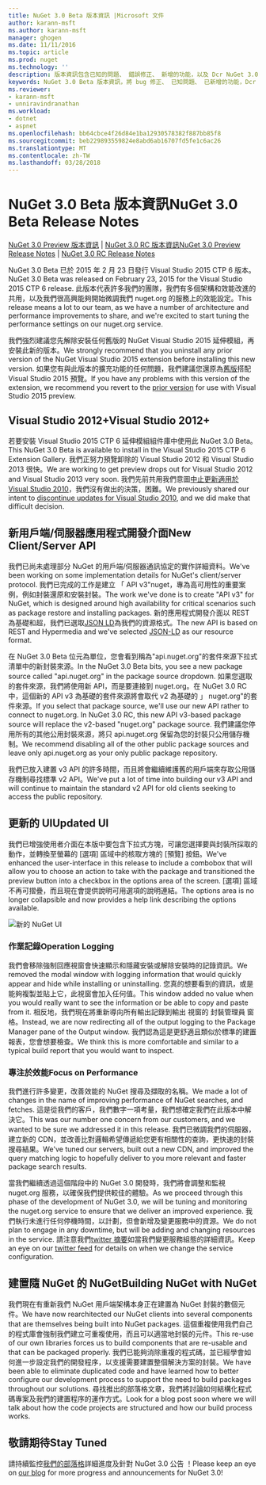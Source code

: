 ```yaml
---
title: NuGet 3.0 Beta 版本資訊 |Microsoft 文件
author: karann-msft
ms.author: karann-msft
manager: ghogen
ms.date: 11/11/2016
ms.topic: article
ms.prod: nuget
ms.technology: ''
description: 版本資訊包含已知的問題、 錯誤修正、 新增的功能，以及 Dcr NuGet 3.0 Beta。
keywords: NuGet 3.0 Beta 版本資訊，將 bug 修正、 已知問題、 已新增的功能，Dcr
ms.reviewer:
- karann-msft
- unniravindranathan
ms.workload:
- dotnet
- aspnet
ms.openlocfilehash: bb64cbce4f26d84e1ba12930578382f887bb85f8
ms.sourcegitcommit: beb229893559824e8abd6ab16707fd5fe1c6ac26
ms.translationtype: MT
ms.contentlocale: zh-TW
ms.lasthandoff: 03/28/2018
---
```

# <a name="nuget-30-beta-release-notes"></a><span data-ttu-id="a8f27-104">NuGet 3.0 Beta 版本資訊</span><span class="sxs-lookup"><span data-stu-id="a8f27-104">NuGet 3.0 Beta Release Notes</span></span>

<span data-ttu-id="a8f27-105">[NuGet 3.0 Preview 版本資訊](../release-notes/nuget-3.0-preview.md) | [NuGet 3.0 RC 版本資訊](../release-notes/nuget-3.0-rc.md)</span><span class="sxs-lookup"><span data-stu-id="a8f27-105">[NuGet 3.0 Preview Release Notes](../release-notes/nuget-3.0-preview.md) | [NuGet 3.0 RC Release Notes](../release-notes/nuget-3.0-rc.md)</span></span>

<span data-ttu-id="a8f27-106">NuGet 3.0 Beta 已於 2015 年 2 月 23 日發行 Visual Studio 2015 CTP 6 版本。</span><span class="sxs-lookup"><span data-stu-id="a8f27-106">NuGet 3.0 Beta was released on February 23, 2015 for the Visual Studio 2015 CTP 6 release.</span></span> <span data-ttu-id="a8f27-107">此版本代表許多我們的團隊，我們有多個架構和效能改進的共用，以及我們很高興能夠開始微調我們 nuget.org 的服務上的效能設定。</span><span class="sxs-lookup"><span data-stu-id="a8f27-107">This release means a lot to our team, as we have a number of architecture and performance improvements to share, and we're excited to start tuning the performance settings on our nuget.org service.</span></span>

<span data-ttu-id="a8f27-108">我們強烈建議您先解除安裝任何舊版的 NuGet Visual Studio 2015 延伸模組，再安裝此新的版本。</span><span class="sxs-lookup"><span data-stu-id="a8f27-108">We strongly recommend that you uninstall any prior version of the NuGet Visual Studio 2015 extension before installing this new version.</span></span>  <span data-ttu-id="a8f27-109">如果您有與此版本的擴充功能的任何問題，我們建議您還原為[舊版](http://nuget.codeplex.com/downloads/get/909582)搭配 Visual Studio 2015 預覽。</span><span class="sxs-lookup"><span data-stu-id="a8f27-109">If you have any problems with this version of the extension, we recommend you revert to the [prior version](http://nuget.codeplex.com/downloads/get/909582) for use with Visual Studio 2015 preview.</span></span>

## <a name="visual-studio-2012"></a><span data-ttu-id="a8f27-110">Visual Studio 2012+</span><span class="sxs-lookup"><span data-stu-id="a8f27-110">Visual Studio 2012+</span></span>

<span data-ttu-id="a8f27-111">若要安裝 Visual Studio 2015 CTP 6 延伸模組組件庫中使用此 NuGet 3.0 Beta。</span><span class="sxs-lookup"><span data-stu-id="a8f27-111">This NuGet 3.0 Beta is available to install in the Visual Studio 2015 CTP 6 Extension Gallery.</span></span> <span data-ttu-id="a8f27-112">我們正努力預覽卸除的 Visual Studio 2012 和 Visual Studio 2013 很快。</span><span class="sxs-lookup"><span data-stu-id="a8f27-112">We are working to get preview drops out for Visual Studio 2012 and Visual Studio 2013 very soon.</span></span> <span data-ttu-id="a8f27-113">我們先前共用我們意圖[中止更新適用於 Visual Studio 2010](http://blog.nuget.org/20141002/visual-studio-2010.html)，我們沒有做出的決策，困難。</span><span class="sxs-lookup"><span data-stu-id="a8f27-113">We previously shared our intent to [discontinue updates for Visual Studio 2010](http://blog.nuget.org/20141002/visual-studio-2010.html), and we did make that difficult decision.</span></span>

## <a name="new-clientserver-api"></a><span data-ttu-id="a8f27-114">新用戶端/伺服器應用程式開發介面</span><span class="sxs-lookup"><span data-stu-id="a8f27-114">New Client/Server API</span></span>

<span data-ttu-id="a8f27-115">我們已尚未處理部分 NuGet 的用戶端/伺服器通訊協定的實作詳細資料。</span><span class="sxs-lookup"><span data-stu-id="a8f27-115">We've been working on some implementation details for NuGet's client/server protocol.</span></span> <span data-ttu-id="a8f27-116">我們已完成的工作是建立 「 API v3"nuget，專為高可用性的重要案例，例如封裝還原和安裝封裝。</span><span class="sxs-lookup"><span data-stu-id="a8f27-116">The work we've done is to create "API v3" for NuGet, which is designed around high availability for critical scenarios such as package restore and installing packages.</span></span> <span data-ttu-id="a8f27-117">新的應用程式開發介面以 REST 為基礎和超，我們已選取[JSON LD](http://json-ld.org)為我們的資源格式。</span><span class="sxs-lookup"><span data-stu-id="a8f27-117">The new API is based on REST and Hypermedia and we've selected [JSON-LD](http://json-ld.org) as our resource format.</span></span>

<span data-ttu-id="a8f27-118">在 NuGet 3.0 Beta 位元為單位，您會看到稱為"api.nuget.org"的套件來源下拉式清單中的新封裝來源。</span><span class="sxs-lookup"><span data-stu-id="a8f27-118">In the NuGet 3.0 Beta bits, you see a new package source called "api.nuget.org" in the package source dropdown.</span></span>   <span data-ttu-id="a8f27-119">如果您選取的套件來源，我們將使用新 API，而是要連接到 nuget.org。在 NuGet 3.0 RC 中，這個新的 API v3 為基礎的套件來源將會取代 v2 為基礎的 」 nuget.org"的套件來源。</span><span class="sxs-lookup"><span data-stu-id="a8f27-119">If you select that package source, we'll use our new API rather to connect to nuget.org. In NuGet 3.0 RC, this new API v3-based package source will replace the v2-based "nuget.org" package source.</span></span>  <span data-ttu-id="a8f27-120">我們建議您停用所有的其他公用封裝來源，將只 api.nuget.org 保留為您的封裝只公用儲存機制。</span><span class="sxs-lookup"><span data-stu-id="a8f27-120">We recommend disabling all of the other public package sources and leave only api.nuget.org as your only public package repository.</span></span>

<span data-ttu-id="a8f27-121">我們已放入建置 v3 API 的許多時間，而且將會繼續維護舊的用戶端來存取公用儲存機制尋找標準 v2 API。</span><span class="sxs-lookup"><span data-stu-id="a8f27-121">We've put a lot of time into building our v3 API and will continue to maintain the standard v2 API for old clients seeking to access the public repository.</span></span>

## <a name="updated-ui"></a><span data-ttu-id="a8f27-122">更新的 UI</span><span class="sxs-lookup"><span data-stu-id="a8f27-122">Updated UI</span></span>

<span data-ttu-id="a8f27-123">我們已增強使用者介面在本版中要包含下拉式方塊，可讓您選擇要與封裝所採取的動作，並轉換至螢幕的 [選項] 區域中的核取方塊的 [預覽] 按鈕。</span><span class="sxs-lookup"><span data-stu-id="a8f27-123">We've enhanced the user-interface in this release to include a combobox that will allow you to choose an action to take with the package and transitioned the preview button into a checkbox in the options area of the screen.</span></span>  <span data-ttu-id="a8f27-124">[選項] 區域不再可摺疊，而且現在會提供說明可用選項的說明連結。</span><span class="sxs-lookup"><span data-stu-id="a8f27-124">The options area is no longer collapsible and now provides a help link describing the options available.</span></span>

![新的 NuGet UI](./media/NuGet-3.0-Beta/updated-ui.png)


### <a name="operation-logging"></a><span data-ttu-id="a8f27-126">作業記錄</span><span class="sxs-lookup"><span data-stu-id="a8f27-126">Operation Logging</span></span>

<span data-ttu-id="a8f27-127">我們會移除強制回應視窗會快速顯示和隱藏安裝或解除安裝時的記錄資訊。</span><span class="sxs-lookup"><span data-stu-id="a8f27-127">We removed the modal window with logging information that would quickly appear and hide while installing or uninstalling.</span></span>  <span data-ttu-id="a8f27-128">您真的想要看到的資訊，或是能夠複製並貼上它，此視窗會加入任何值。</span><span class="sxs-lookup"><span data-stu-id="a8f27-128">This window added no value when you would really want to see the information or be able to copy and paste from it.</span></span>  <span data-ttu-id="a8f27-129">相反地，我們現在將重新導向所有輸出記錄到輸出 視窗的 封裝管理員 窗格。</span><span class="sxs-lookup"><span data-stu-id="a8f27-129">Instead, we are now redirecting all of the output logging to the Package Manager pane of the Output window.</span></span>  <span data-ttu-id="a8f27-130">我們認為這是更舒適且類似於標準的建置報表，您會想要檢查。</span><span class="sxs-lookup"><span data-stu-id="a8f27-130">We think this is more comfortable and similar to a typical build report that you would want to inspect.</span></span>


### <a name="focus-on-performance"></a><span data-ttu-id="a8f27-131">專注於效能</span><span class="sxs-lookup"><span data-stu-id="a8f27-131">Focus on Performance</span></span>

<span data-ttu-id="a8f27-132">我們進行許多變更，改善效能的 NuGet 搜尋及擷取的名稱。</span><span class="sxs-lookup"><span data-stu-id="a8f27-132">We made a lot of changes in the name of improving performance of NuGet searches, and fetches.</span></span>  <span data-ttu-id="a8f27-133">這是從我們的客戶，我們數字一項考量，我們想確定我們在此版本中解決它。</span><span class="sxs-lookup"><span data-stu-id="a8f27-133">This was our number one concern from our customers, and we wanted to be sure we addressed it in this release.</span></span>  <span data-ttu-id="a8f27-134">我們已微調我們的伺服器，建立新的 CDN，並改善比對邏輯希望傳遞給您更有相關性的查詢，更快速的封裝搜尋結果。</span><span class="sxs-lookup"><span data-stu-id="a8f27-134">We've tuned our servers, built out a new CDN, and improved the query matching logic to hopefully deliver to you more relevant and faster package search results.</span></span>

<span data-ttu-id="a8f27-135">當我們繼續透過這個階段中的 NuGet 3.0 開發時，我們將會調整和監視 nuget.org 服務，以確保我們提供較佳的體驗。</span><span class="sxs-lookup"><span data-stu-id="a8f27-135">As we proceed through this phase of the development of NuGet 3.0, we will be tuning and monitoring the nuget.org service to ensure that we deliver an improved experience.</span></span>  <span data-ttu-id="a8f27-136">我們執行未進行任何停機時間，以計劃，但會新增及變更服務中的資源。</span><span class="sxs-lookup"><span data-stu-id="a8f27-136">We do not plan to engage in any downtime, but will be adding and changing resources in the service.</span></span>  <span data-ttu-id="a8f27-137">請注意我們[twitter 摘要](http://twitter.com/nuget)如當我們變更服務組態的詳細資訊。</span><span class="sxs-lookup"><span data-stu-id="a8f27-137">Keep an eye on our [twitter feed](http://twitter.com/nuget) for details on when we change the service configuration.</span></span>

## <a name="building-nuget-with-nuget"></a><span data-ttu-id="a8f27-138">建置隨 NuGet 的 NuGet</span><span class="sxs-lookup"><span data-stu-id="a8f27-138">Building NuGet with NuGet</span></span>

<span data-ttu-id="a8f27-139">我們現在有重新我們 NuGet 用戶端架構本身正在建置為 NuGet 封裝的數個元件。</span><span class="sxs-lookup"><span data-stu-id="a8f27-139">We have now rearchitected our NuGet clients into several components that are themselves being built into NuGet packages.</span></span> <span data-ttu-id="a8f27-140">這個重複使用我們自己的程式庫會強制我們建立可重複使用，而且可以適當地封裝的元件。</span><span class="sxs-lookup"><span data-stu-id="a8f27-140">This re-use of our own libraries forces us to build components that are re-usable and that can be packaged properly.</span></span>  <span data-ttu-id="a8f27-141">我們已能夠消除重複的程式碼，並已經學會如何進一步設定我們的開發程序，以支援需要建置整個解決方案的封裝。</span><span class="sxs-lookup"><span data-stu-id="a8f27-141">We have been able to eliminate duplicated code and have learned how to better configure our development process to support the need to build packages throughout our solutions.</span></span>  <span data-ttu-id="a8f27-142">尋找推出的部落格文章，我們將討論如何結構化程式碼專案及我們的建置程序的運作方式。</span><span class="sxs-lookup"><span data-stu-id="a8f27-142">Look for a blog post soon where we will talk about how the code projects are structured and how our build process works.</span></span>

## <a name="stay-tuned"></a><span data-ttu-id="a8f27-143">敬請期待</span><span class="sxs-lookup"><span data-stu-id="a8f27-143">Stay Tuned</span></span>

<span data-ttu-id="a8f27-144">請持續監控[我們的部落格](http://blog.nuget.org)詳細進度及針對 NuGet 3.0 公告 ！</span><span class="sxs-lookup"><span data-stu-id="a8f27-144">Please keep an eye on [our blog](http://blog.nuget.org) for more progress and announcements for NuGet 3.0!</span></span>
